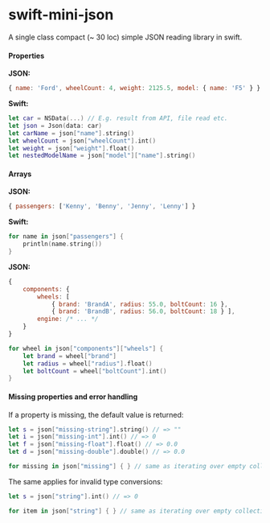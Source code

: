 swift-mini-json
===============

A single class compact (~ 30 loc) simple JSON reading library in swift. 

#### Properties

**JSON:**
```javascript
{ name: 'Ford', wheelCount: 4, weight: 2125.5, model: { name: 'F5' } }
```
**Swift:**
```swift
let car = NSData(...) // E.g. result from API, file read etc.
let json = Json(data: car)
let carName = json["name"].string()
let wheelCount = json["wheelCount"].int()
let weight = json["weight"].float()
let nestedModelName = json["model"]["name"].string()
```

#### Arrays
**JSON:**
```javascript
{ passengers: ['Kenny', 'Benny', 'Jenny', 'Lenny'] }
```
**Swift:**
```swift
for name in json["passengers"] {
    println(name.string()) 
}
```
**JSON:**
```javascript
{ 
    components: {
        wheels: [ 
            { brand: 'BrandA', radius: 55.0, boltCount: 16 }, 
            { brand: 'BrandB', radius: 56.0, boltCount: 18 } ],
        engine: /* ... */
    }
}
```
```swift
for wheel in json["components"]["wheels"] {
    let brand = wheel["brand"]
    let radius = wheel["radius"].float()
    let boltCount = wheel["boltCount"].int()
}
```

#### Missing properties and error handling
If a property is missing, the default value is returned:

```swift
let s = json["missing-string"].string() // => ""
let i = json["missing-int"].int() // => 0
let f = json["missing-float"].float() // => 0.0
let d = json["missing-double"].double() // => 0.0
```
```swift
for missing in json["missing"] { } // same as iterating over empty collection
```

The same applies for invalid type conversions:
```swift
let s = json["string"].int() // => 0
```
```swift
for item in json["string"] { } // same as iterating over empty collection
```

